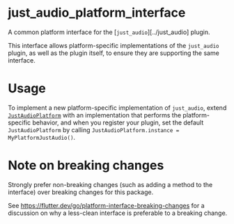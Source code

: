 # just_audio_platform_interface

A common platform interface for the [`just_audio`][../just_audio] plugin.

This interface allows platform-specific implementations of the `just_audio`
plugin, as well as the plugin itself, to ensure they are supporting the
same interface.

# Usage

To implement a new platform-specific implementation of `just_audio`, extend
[`JustAudioPlatform`][2] with an implementation that performs the
platform-specific behavior, and when you register your plugin, set the default
`JustAudioPlatform` by calling
`JustAudioPlatform.instance = MyPlatformJustAudio()`.

# Note on breaking changes

Strongly prefer non-breaking changes (such as adding a method to the interface)
over breaking changes for this package.

See https://flutter.dev/go/platform-interface-breaking-changes for a discussion
on why a less-clean interface is preferable to a breaking change.

[1]: ../just_audio
[2]: lib/just_audio_platform_interface.dart
